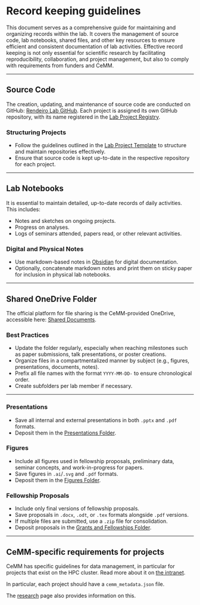 # Record keeping guidelines

This document serves as a comprehensive guide for maintaining and organizing records within the lab.
It covers the management of source code, lab notebooks, shared files, and other key resources to ensure efficient and consistent documentation of lab activities.
Effective record keeping is not only essential for scientific research by facilitating reproducibility, collaboration, and project management, but also to comply with requirements from funders and CeMM.

---

## Source Code

The creation, updating, and maintenance of source code are conducted on GitHub: [Rendeiro Lab GitHub](https://github.com/rendeirolab/). Each project is assigned its own GitHub repository, with its name registered in the [Lab Project Registry](https://cemmat.sharepoint.com/:x:/r/sites/rendeirolab/_layouts/15/Doc.aspx?sourcedoc=%7B4C72F84B-F33B-4162-A5E8-F05556FDF66B%7D).

### Structuring Projects
- Follow the guidelines outlined in the [Lab Project Template](https://github.com/rendeirolab/_project_template) to structure and maintain repositories effectively.
- Ensure that source code is kept up-to-date in the respective repository for each project.

---

## Lab Notebooks

It is essential to maintain detailed, up-to-date records of daily activities. This includes:
- Notes and sketches on ongoing projects.
- Progress on analyses.
- Logs of seminars attended, papers read, or other relevant activities.

### Digital and Physical Notes
- Use markdown-based notes in [Obsidian](https://github.com/rendeirolab/daily_notes) for digital documentation.
- Optionally, concatenate markdown notes and print them on sticky paper for inclusion in physical lab notebooks.

---

## Shared OneDrive Folder

The official platform for file sharing is the CeMM-provided OneDrive, accessible here: [Shared Documents](https://cemmat.sharepoint.com/sites/rendeirolab/Shared%20Documents).

### Best Practices
- Update the folder regularly, especially when reaching milestones such as paper submissions, talk presentations, or poster creations.
- Organize files in a compartmentalized manner by subject (e.g., figures, presentations, documents, notes).
- Prefix all file names with the format `YYYY-MM-DD-` to ensure chronological order.
- Create subfolders per lab member if necessary.

---

### Presentations
- Save all internal and external presentations in both `.pptx` and `.pdf` formats.
- Deposit them in the [Presentations Folder](https://cemmat.sharepoint.com/:f:/s/rendeirolab/EkOwi_NgHaNOiFNiEjqhnjUBV7Um-qZl9LnPp1Gpd2QoWQ?e=Cg0M96).

### Figures
- Include all figures used in fellowship proposals, preliminary data, seminar concepts, and work-in-progress for papers.
- Save figures in `.ai`/`.svg` and `.pdf` formats.
- Deposit them in the [Figures Folder](https://cemmat.sharepoint.com/:f:/s/rendeirolab/ErzzI7QcpCtMvkQySI7qQWIBtDX13yyhBcGuiRoqS19lkQ?e=A3Rdo2).

### Fellowship Proposals
- Include only final versions of fellowship proposals.
- Save proposals in `.docx`, `.odt`, or `.tex` formats alongside `.pdf` versions.
- If multiple files are submitted, use a `.zip` file for consolidation.
- Deposit proposals in the [Grants and Fellowships Folder](https://cemmat.sharepoint.com/:f:/s/rendeirolab/EsANXGptzYZAhulDjOy5X1YBiNLbMT7ieYZFfFQw_Ex86g?e=wsRHzm).

---

## CeMM-specific requirements for projects

CeMM has specific guidelines for data management, in particular for projects that exist on the HPC cluster. Read more about it on [the intranet](https://cemmat.sharepoint.com/sites/data-management).

In particular, each project should have a `cemm_metadata.json` file.

The [research](research.md) page also provides information on this.
